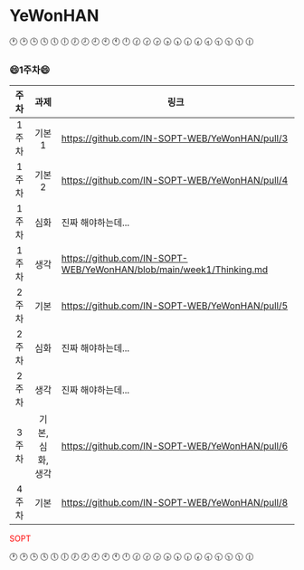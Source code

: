 # YeWonHAN

🕐 🕑 🕒 🕓 🕔 🕕 🕖 🕗 🕘 🕙 🕚 🕛 🕜 🕝 🕞 🕟 🕠 🕡 🕢 🕣 🕤 🕥 🕦 🕧
### 😄1주차😄
|주차|과제|링크|
|:---:|:---:|---|
|1주차|기본1|https://github.com/IN-SOPT-WEB/YeWonHAN/pull/3|
|1주차|기본2|https://github.com/IN-SOPT-WEB/YeWonHAN/pull/4|
|1주차|심화|진짜 해야하는데...|
|1주차|생각|https://github.com/IN-SOPT-WEB/YeWonHAN/blob/main/week1/Thinking.md|
|2주차|기본|https://github.com/IN-SOPT-WEB/YeWonHAN/pull/5|
|2주차|심화|진짜 해야하는데...|
|2주차|생각|진짜 해야하는데...|
|3주차|기본,심화,생각|https://github.com/IN-SOPT-WEB/YeWonHAN/pull/6|
|4주차|기본|https://github.com/IN-SOPT-WEB/YeWonHAN/pull/8|




<span style="color:red">SOPT</span>

🕐 🕑 🕒 🕓 🕔 🕕 🕖 🕗 🕘 🕙 🕚 🕛 🕜 🕝 🕞 🕟 🕠 🕡 🕢 🕣 🕤 🕥 🕦 🕧
